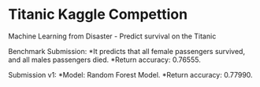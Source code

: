 # Titanic Kaggle Compettion

Machine Learning from Disaster - Predict survival on the Titanic

Benchmark Submission:
    *It predicts that all female passengers survived, and all males passengers died.
    *Return accuracy: 0.76555.

Submission v1:
    *Model: Random Forest Model.
    *Return accuracy: 0.77990.